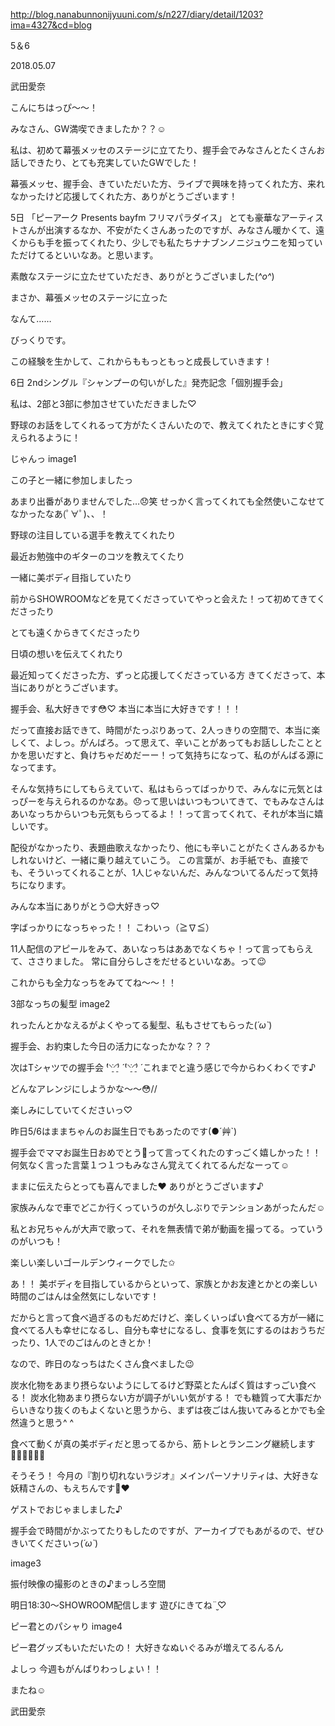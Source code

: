 http://blog.nanabunnonijyuuni.com/s/n227/diary/detail/1203?ima=4327&cd=blog






5＆6

2018.05.07

武田愛奈



こんにちはっぴ〜〜！



みなさん、GW満喫できましたか？？☺️








私は、初めて幕張メッセのステージに立てたり、握手会でみなさんとたくさんお話しできたり、とても充実していたGWでした！








幕張メッセ、握手会、きていただいた方、ライブで興味を持ってくれた方、来れなかったけど応援してくれた方、ありがとうございます！








5日
「ピーアーク Presents bayfm フリマパラダイス」
とても豪華なアーティストさんが出演するなか、不安がたくさんあったのですが、みなさん暖かくて、遠くからも手を振ってくれたり、少しでも私たちナナブンノニジュウニを知っていただけてるといいなあ。と思います。

素敵なステージに立たせていただき、ありがとうございました(*^o^*)







まさか、幕張メッセのステージに立った







なんて……

びっくりです。








この経験を生かして、これからももっともっと成長していきます！










6日
2ndシングル『シャンプーの匂いがした』発売記念「個別握手会」

私は、2部と3部に参加させていただきました♡


野球のお話をしてくれるって方がたくさんいたので、教えてくれたときにすぐ覚えられるように！

じゃんっ
image1

この子と一緒に参加しましたっ

あまり出番がありませんでした…😞笑
せっかく言ってくれても全然使いこなせてなかったなあ(ﾟ∀ﾟ)、、！




野球の注目している選手を教えてくれたり


最近お勉強中のギターのコツを教えてくたり


一緒に美ボディ目指していたり


前からSHOWROOMなどを見てくださっていてやっと会えた！って初めてきてくださったり


とても遠くからきてくださったり


日頃の想いを伝えてくれたり




最近知ってくださった方、ずっと応援してくださっている方
きてくださって、本当にありがとうございます。

握手会、私大好きです😳♡
本当に本当に大好きです！！！

だって直接お話できて、時間がたっぷりあって、2人っきりの空間で、本当に楽しくて、よしっ。がんばろ。って思えて、辛いことがあってもお話ししたこととかを思いだすと、負けちゃだめだーー！って気持ちになって、私のがんばる源になってます。

そんな気持ちにしてもらえていて、私はもらってばっかりで、みんなに元気とはっぴーを与えられるのかなあ。😞って思いはいつもついてきて、でもみなさんはあいなっちからいつも元気もらってるよ！！って言ってくれて、それが本当に嬉しいです。

配役がなかったり、表題曲歌えなかったり、他にも辛いことがたくさんあるかもしれないけど、一緒に乗り越えていこう。
この言葉が、お手紙でも、直接でも、そういってくれることが、1人じゃないんだ、みんなついてるんだって気持ちになります。






みんな本当にありがとう😊大好きっ♡

字ばっかりになっちゃった！！
こわいっ（≧∇≦）






11人配信のアピールをみて、あいなっちはああでなくちゃ！って言ってもらえて、ささりました。
常に自分らしさをだせるといいなあ。って😉

これからも全力なっちをみててね〜〜！！


3部なっちの髪型
image2

れったんとかなえるがよくやってる髪型、私もさせてもらった(*´ω`*)





握手会、お約束した今日の活力になったかな？？？





次はTシャツでの握手会 ̀⁽⸌̠̇⸍̠̇⁾ ́ ̀⁽⸌̠̇⸍̠̇⁾ ́
これまでと違う感じで今からわくわくです♪

どんなアレンジにしようかな〜〜😳//

楽しみにしていてくださいっ♡









昨日5/6はままちゃんのお誕生日でもあったのです(●︎´艸`)

握手会でママお誕生日おめでとう🎉って言ってくれたのすっごく嬉しかった！！
何気なく言った言葉１つ１つもみなさん覚えてくれてるんだなーって☺️

ままに伝えたらとっても喜んでました❤️
ありがとうございます♪





家族みんなで車でどこか行くっていうのが久しぶりでテンションあがったんだ☺️

私とお兄ちゃんが大声で歌って、それを無表情で弟が動画を撮ってる。っていうのがいつも！





楽しい楽しいゴールデンウィークでした✩︎






あ！！
美ボディを目指しているからといって、家族とかお友達とかとの楽しい時間のごはんは全然気にしないです！

だからと言って食べ過ぎるのもだめだけど、楽しくいっぱい食べてる方が一緒に食べてる人も幸せになるし、自分も幸せになるし、食事を気にするのはおうちだったり、1人でのごはんのときとか！

なので、昨日のなっちはたくさん食べました😉

炭水化物をあまり摂らないようにしてるけど野菜とたんぱく質はすっごい食べる！
炭水化物あまり摂らない方が調子がいい気がする！
でも糖質って大事だからいきなり抜くのもよくないと思うから、まずは夜ごはん抜いてみるとかでも全然違うと思う^ ^

食べて動くが真の美ボディだと思ってるから、筋トレとランニング継続します🏃‍♀️🏃‍♀️🏃‍♀️










そうそう！
今月の『割り切れないラジオ』メインパーソナリティは、大好きな妖精さんの、もえちんです🐥❤️

ゲストでおじゃましました♪

握手会で時間がかぶってたりもしたのですが、アーカイブでもあがるので、ぜひきいてくださいっ(*´ω`*)

image3

振付映像の撮影のときの♪まっしろ空間
 
 
 
 
 
 
 
明日18:30〜SHOWROOM配信します
遊びにきてね¨̮♡︎




ピー君とのパシャり
image4

ピー君グッズもいただいたの！
大好きなぬいぐるみが増えてるんるん











よしっ
今週もがんばりわっしょい！！



またね☺️

武田愛奈 